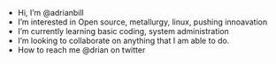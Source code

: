 - Hi, I’m @adrianbill
- I’m interested in Open source, metallurgy, linux, pushing innoavation
- I’m currently learning basic coding, system administration
- I’m looking to collaborate on anything that I am able to do.
- How to reach me @drian on twitter

<!---
bananafeller/bananafeller is a ✨ special ✨ repository because its `README.md` (this file) appears on your GitHub profile.
You can click the Preview link to take a look at your changes.
--->
